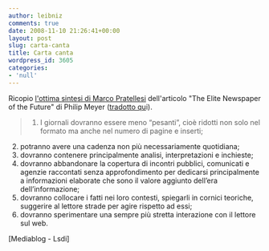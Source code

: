 ```yaml
---
author: leibniz
comments: true
date: 2008-11-10 21:26:41+00:00
layout: post
slug: carta-canta
title: Carta canta
wordpress_id: 3605
categories:
- 'null'
---
```


Ricopio [l'ottima sintesi di Marco Pratellesi](http://mediablog.corriere.it/2008/11/giornali_un_futuro_dietro_le_s.html) dell'articolo "The Elite Newspaper of the Future" di Philip Meyer ([tradotto qu](http://www.lsdi.it/2008/11/07/finale-di-partita-per-i-giornali/)i).



> 1. I giornali dovranno essere meno “pesanti”, cioè ridotti non solo nel formato ma anche nel numero di pagine e inserti;
2. potranno avere una cadenza non più necessariamente quotidiana;
3. dovranno contenere principalmente analisi, interpretazioni e inchieste;
4. dovranno abbandonare la copertura di incontri pubblici, comunicati e agenzie raccontati senza approfondimento per dedicarsi principalmente a informazioni elaborate che sono il valore aggiunto dell’era dell’informazione;
5. dovranno collocare i fatti nei loro contesti, spiegarli in cornici teoriche, suggerire al lettore strade per agire rispetto ad essi;
6. dovranno sperimentare una sempre più stretta interazione con il lettore sul web.




[Mediablog - Lsdi]
